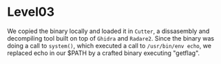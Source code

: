 # Level03

We copied the binary locally and loaded it in `Cutter`, a dissasembly and decompiling tool built on top of `Ghidra` and `Radare2`. Since the binary was doing a call to `system()`, which executed a call to `/usr/bin/env echo`, we replaced echo in our $PATH by a crafted binary executing "getflag". 

